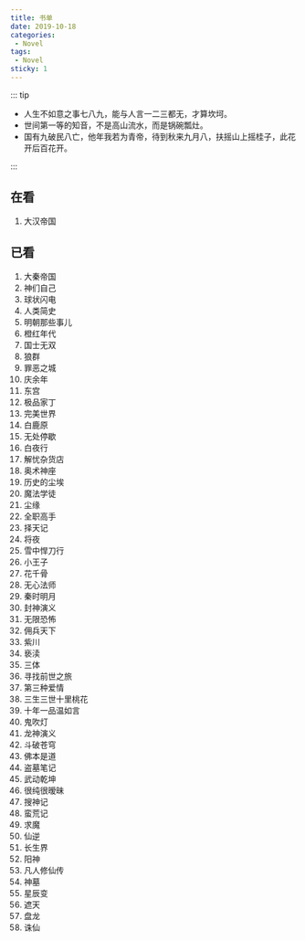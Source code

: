 ```yaml
---
title: 书单
date: 2019-10-18
categories: 
 - Novel
tags: 
 - Novel
sticky: 1
---
```


::: tip

- 人生不如意之事七八九，能与人言一二三都无，才算坎坷。
- 世间第一等的知音，不是高山流水，而是锅碗瓢灶。
- 国有九破民八亡，他年我若为青帝，待到秋来九月八，扶摇山上摇桂子，此花开后百花开。

:::

<!-- more -->

## 在看

1. 大汉帝国

## 已看

1. 大秦帝国
2. 神们自己
3. 球状闪电
4. 人类简史
5. 明朝那些事儿
6. 橙红年代
7. 国士无双
8. 狼群
9. 罪恶之城
10. 庆余年
11. 东宫
12. 极品家丁
13. 完美世界
14. 白鹿原
15. 无处停歇
16. 白夜行
17. 解忧杂货店
18. 奥术神座
19. 历史的尘埃
20. 魔法学徒
21. 尘缘
22. 全职高手
23. 择天记
24. 将夜
25. 雪中悍刀行
26. 小王子
27. 花千骨
28. 无心法师
29. 秦时明月
30. 封神演义
31. 无限恐怖
32. 佣兵天下
33. 紫川
34. 亵渎
35. 三体
36. 寻找前世之旅
37. 第三种爱情
38. 三生三世十里桃花
39. 十年一品温如言
40. 鬼吹灯
41. 龙神演义
42. 斗破苍穹
43. 佛本是道
44. 盗墓笔记
45. 武动乾坤
46. 很纯很暧昧
47. 搜神记
48. 蛮荒记
49. 求魔
50. 仙逆
51. 长生界
52. 阳神
53. 凡人修仙传
54. 神墓
55. 星辰变
56. 遮天
57. 盘龙
58. 诛仙
